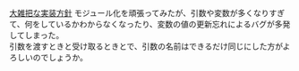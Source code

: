 [大雑把な実装方針](https://docs.google.com/document/d/19kbo2V1HXCCgusr0doHvCtGyhc2Q7m7XtWJFmTP0mYk/edit?usp=sharing)
モジュール化を頑張ってみたが、引数や変数が多くなりすぎて、何をしているかわからなくなったり、変数の値の更新忘れによるバグが多発してしまった。  
引数を渡すときと受け取るときとで、引数の名前はできるだけ同じにした方がよろしいのでしょうか。
